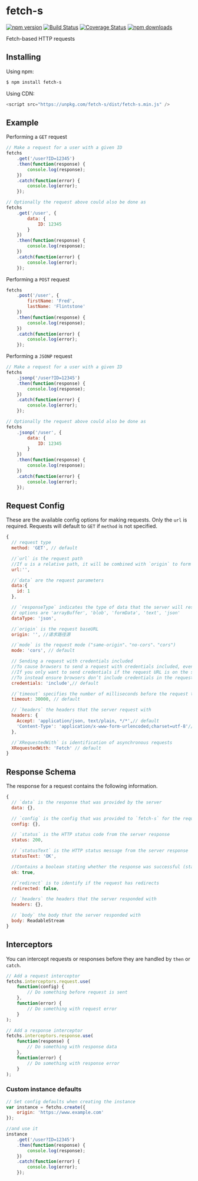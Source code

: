 # fetch-s

[![npm version](https://img.shields.io/npm/v/fetch-s.svg?style=flat-square)](https://www.npmjs.org/package/fetch-s)
[![Build Status](https://travis-ci.org/RekingZhang/fetch-s.svg?branch=master)](https://travis-ci.org/RekingZhang/fetch-s)
[![Coverage Status](https://coveralls.io/repos/github/RekingZhang/fetch-s/badge.svg?branch=master)](https://coveralls.io/github/RekingZhang/fetch-s?branch=master)
[![npm downloads](https://img.shields.io/npm/dm/fetch-s.svg?style=flat-square)](http://npm-stat.com/charts.html?package=fetch-s)

Fetch-based HTTP requests

## Installing

Using npm:

```bash
$ npm install fetch-s
```

Using CDN:

```javascript
<script src="https://unpkg.com/fetch-s/dist/fetch-s.min.js" />
```

## Example

Performing a `GET` request

```js
// Make a request for a user with a given ID
fetchs
	.get('/user?ID=12345')
	.then(function(response) {
		console.log(response);
	})
	.catch(function(error) {
		console.log(error);
	});

// Optionally the request above could also be done as
fetchs
	.get('/user', {
		data: {
			ID: 12345
		}
	})
	.then(function(response) {
		console.log(response);
	})
	.catch(function(error) {
		console.log(error);
	});
```

Performing a `POST` request

```js
fetchs
	.post('/user', {
		firstName: 'Fred',
		lastName: 'Flintstone'
	})
	.then(function(response) {
		console.log(response);
	})
	.catch(function(error) {
		console.log(error);
	});
```

Performing a `JSONP` request

```js
// Make a request for a user with a given ID
fetchs
	.jsonp('/user?ID=12345')
	.then(function(response) {
		console.log(response);
	})
	.catch(function(error) {
		console.log(error);
	});

// Optionally the request above could also be done as
fetchs
	.jsonp('/user', {
		data: {
			ID: 12345
		}
	})
	.then(function(response) {
		console.log(response);
	})
	.catch(function(error) {
		console.log(error);
	});
```

## Request Config

These are the available config options for making requests. Only the `url` is required. Requests will default to `GET` if `method` is not specified.

```js
{
  // request type
  method: 'GET', // default

  //`url` is the request path
  //If u is a relative path, it will be combined with `origin` to form a complete path
  url:'',

  //`data` are the request parameters
  data:{
	id: 1
  },

  // `responseType` indicates the type of data that the server will respond with
  // options are 'arrayBuffer', 'blob', 'formData', 'text', 'json'
  dataType: 'json',

  //`origin` is the request baseURL
  origin: '', //请求路径源

  //`mode` is the request mode ("same-origin"、"no-cors"、"cors")
  mode: 'cors', // default

  // Sending a request with credentials included
  //To cause browsers to send a request with credentials included, even for a cross-origin call, add credentials: 'include' to the init object you pass to the fetch() method.
  //If you only want to send credentials if the request URL is on the same origin as the calling script, add credentials: 'same-origin'.
  //To instead ensure browsers don’t include credentials in the request, use credentials: 'omit'.
  credentials: 'include',// default

  //`timeout` specifies the number of milliseconds before the request times out
  timeout: 30000, // default

  // `headers` the headers that the server request with
  headers: {
	Accept: 'application/json, text/plain, */*',// default
	'Content-Type': 'application/x-www-form-urlencoded;charset=utf-8'// default
  },

  //`XRequestedWith` is identification of asynchronous requests
  XRequestedWith: 'Fetch' // default
}
```

## Response Schema

The response for a request contains the following information.

```js
{
  // `data` is the response that was provided by the server
  data: {},

  // `config` is the config that was provided to `fetch-s` for the request
  config: {},

  // `status` is the HTTP status code from the server response
  status: 200,

  // `statusText` is the HTTP status message from the server response
  statusText: 'OK',

  //Contains a boolean stating whether the response was successful (status in the range 200-299) or not.
  ok: true,

  //`redirect` is to identify if the request has redirects
  redirected: false,

  // `headers` the headers that the server responded with
  headers: {},

  // `body` the body that the server responded with
  body: ReadableStream
}
```

## Interceptors

You can intercept requests or responses before they are handled by `then` or `catch`.

```js
// Add a request interceptor
fetchs.interceptors.request.use(
	function(config) {
		// Do something before request is sent
	},
	function(error) {
		// Do something with request error
	}
);

// Add a response interceptor
fetchs.interceptors.response.use(
	function(response) {
		// Do something with response data
	},
	function(error) {
		// Do something with response error
	}
);
```

### Custom instance defaults

```js
// Set config defaults when creating the instance
var instance = fetchs.create({
	origin: 'https://www.example.com'
});

//and use it
instance
	.get('/user?ID=12345')
	.then(function(response) {
		console.log(response);
	})
	.catch(function(error) {
		console.log(error);
	});
```
